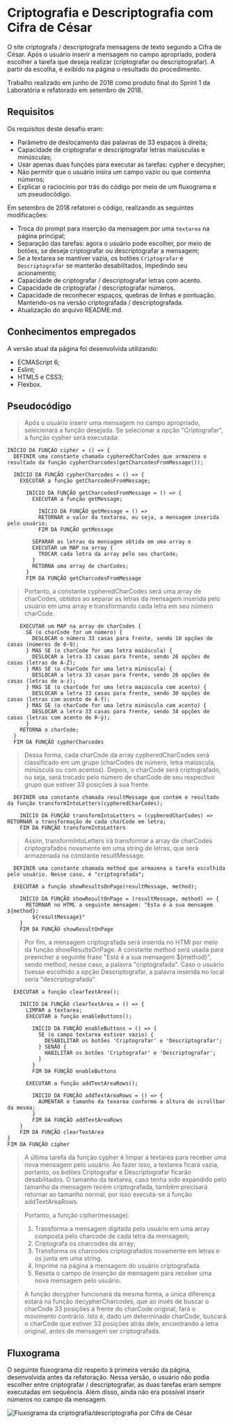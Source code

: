 # Criptografia e Descriptografia com Cifra de César

O site criptografa / descriptografa mensagens de texto segundo a Cifra de César. Após o usuário inserir a mensagem no campo apropriado, poderá escolher a tarefa que deseja realizar (criptografar ou descriptografar). A partir da escolha, é exibido na página o resultado do procedimento. 

Trabalho realizado em junho de 2018 como produto final do Sprint 1 da Laboratória e refatorado em setembro de 2018. 

## Requisitos 

Os requisitos deste desafio eram:

- Parâmetro de deslocamento das palavras de 33 espaços à direita;
- Capacidade de criptografar e descriptografar letras maiúsculas e minúsculas;
- Usar apenas duas funções para executar as tarefas: cypher e decypher;
- Não permitir que o usuário insira um campo vazio ou que contenha números;
- Explicar o raciocínio por trás do código por meio de um fluxograma e um pseudocódigo.

Em setembro de 2018 refatorei o código, realizando as seguintes modificações:

- Troca do prompt para inserção da mensagem por uma `textarea` na página principal;
- Separação das tarefas: agora o usuário pode escolher, por meio de botões, se deseja criptografar ou descriptografar a mensagem;
- Se a textarea se mantiver vazia, os botões `Criptografar` e `Descriptografar` se manterão desabilitados, impedindo seu acionamento;
- Capacidade de criptografar / descriptografar letras com acento.
- Capacidade de criptografar / descriptografar números.
- Capacidade de reconhecer espaços, quebras de linhas e pontuação. Mantendo-os na versão criptografada / descriptografada.
- Atualização do arquivo README.md.

## Conhecimentos empregados

A versão atual da página foi desenvolvida utilizando:

- ECMAScript 6;
- Eslint;
- HTML5 e CSS3;
- Flexbox.

## Pseudocódigo

>Após o usuário inserir uma mensagem no campo apropriado, selecionará a função desejada. Se selecionar a opção "Criptografar", a função cypher será executada:

    INÍCIO DA FUNÇÃO cipher = () => {
      DEFINIR uma constante chamada cypheredCharCodes que armazena o resultado da função cypherCharcodes(getCharcodesFromMessage());

      INÍCIO DA FUNÇÃO cypherCharcodes = () => {
        EXECUTAR a função getCharcodesFromMessage;

          INÍCIO DA FUNÇÃO getCharcodesFromMessage = () => {
            EXECUTAR a função getMessage;

              INÍCIO DA FUNÇÃO getMessage = () => 
              RETORNAR o valor da textarea, ou seja, a mensagem inserida pelo usuário;
              FIM DA FUNÇÃO getMessage
            
            SEPARAR as letras da mensagem obtida em uma array e
            EXECUTAR um MAP na array {
              TROCAR cada letra da array pelo seu charCode;
            }
            RETORNA uma array de charCodes;
          }
          FIM DA FUNÇÃO getCharcodesFromMessage

>Portanto, a constante cypheredCharCodes será uma array de charCodes, obtidos ao separar as letras da mensagem inserida pelo usuário em uma array e transformando cada letra em seu número charCode.

        EXECUTAR um MAP na array de charCodes {
          SE (o charCode for um número) {
            DESLOCAR o número 33 casas para frente, sendo 10 opções de casas (números de 0-9);
          } MAS SE (o charCode for uma letra maiúscula) {
            DESLOCAR a letra 33 casas para frente, sendo 26 opções de casas (letras de A-Z);
          } MAS SE (o charCode for uma letra minúscula) {
            DESLOCAR a letra 33 casas para frente, sendo 26 opções de casas (letras de a-z);
          } MAS SE (o charCode for uma letra maiúscula com acento) {
            DESLOCAR a letra 33 casas para frente, sendo 30 opções de casas (letras com acento de À-Ý);
          } MAS SE (o charCode for uma letra minúscula com acento) {
            DESLOCAR a letra 33 casas para frente, sendo 34 opções de casas (letras com acento de Þ-ÿ);
          }
        RETORNA o charCode; 
      }
      FIM DA FUNÇÃO cypherCharcodes

>Dessa forma, cada charCode da array cypheredCharCodes será classificado em um grupo (charCodes de número, letra maiúscula, minúscula ou com acentos). Depois, o charCode será criptografado, ou seja, será trocado pelo número de charCode de seu respectivo grupo que estiver 33 posições à sua frente. 

      DEFINIR uma constante chamada resultMessage que contém o resultado da função transformIntoLetters(cypheredCharCodes);

        INÍCIO DA FUNÇÃO transformIntoLetters = (cypheredCharCodes) => RETORNAR a transformação de cada charCode em letra;
        FIM DA FUNÇÃO transformIntoLetters

>Assim, transformIntoLetters irá transformar a array de charCodes criptografados novamente em uma string de letras, que será armazenada na constante resultMessage.

      DEFINIR uma constante chamada method que armazena a tarefa escolhida pelo usuário. Nesse caso, é "criptografada";

      EXECUTAR a função showResultsOnPage(resultMessage, method);

        INÍCIO DA FUNÇÃO showResultOnPage = (resultMessage, method) => {
          RETORNAR no HTML a seguinte mensagem: "Esta é a sua mensagem ${method}: 
            ${resultMessage}"
        }
        FIM DA FUNÇÃO showResultOnPage

>Por fim, a mensagem criptografada será inserida no HTMl por meio da função showResultsOnPage. A constante method será usada para preencher a seguinte frase "Está é a sua mensagem ${method}", sendo method, nesse caso, a palavra "criptografada". Caso o usuário tivesse escolhido a opção Descriptografar, a palavra inserida no local seria "descriptografada". 
      
      EXECUTAR a função clearTextArea();

        INÍCIO DA FUNÇÃO clearTextArea = () => {
          LIMPAR a textarea;
          EXECUTAR a função enableButtons(); 

            INÍCIO DA FUNÇÃO enableButtons = () => {
              SE (o campo textarea estiver vazio) {
                DESABILITAR os botões 'Criptografar' e 'Descriptografar';
              } SENÃO {
                HABILITAR os botões 'Criptografar' e 'Descriptografar';
              }
            }
            FIM DA FUNÇÃO enableButtons
          
          EXECUTAR a função addTextAreaRows();

            INÍCIO DA FUNÇÃO addTextAreaRows = () => {
              AUMENTAR o tamanho da texarea conforme a altura do scrollbar da mesma;
            }
            FIM DA FUNÇÃO addTextAreaRows
        }
        FIM DA FUNÇÃO clearTextArea
    }
    FIM DA FUNÇÃO cipher

>A última tarefa da função cypher é limpar a textarea para receber uma nova mensagem pelo usuário. Ao fazer isso, a textarea ficará vazia, portanto, os botões Criptografar e Descriptografar ficarão desabilitados. O tamanho da textarea, caso tenha sido expandido pelo tamanho da mensagem recém criptografada, também precisará retornar ao tamanho normal, por isso executa-se a função addTextAreaRows. 

>Portanto, a função cipher(message):
>1) Transforma a mensagem digitada pelo usuário em uma array composta pelo charcode de cada letra da mensagem;
>2) Criptografa os charcodes da array;
>3) Transforma os charcodes criptografados novamente em letras e os junta em uma string.
>4) Imprime na página a mensagem do usuário criptografada.
>5) Reseta o campo de inserção de mensagem para receber uma nova mensagem pelo usuário.

>A função decypher funcionará da mesma forma, a única diferença estará na função decypherCharcodes, que ao invés de buscar o charCode 33 posições à frente do charCode original, fará o movimento contrário. Isto é, dado um determinado charCode, buscará o charCode que estiver 33 posições atrás dele, encontrando a letra original, antes de mensagem ser criptografada.

## Fluxograma

O seguinte fluxograma diz respeito à primeira versão da página, desenvolvida antes da refatoração. Nessa versão, o usuário não podia escolher entre criptografar / descriptografar, as duas tarefas eram sempre executadas em sequência. Além disso, ainda não era possível inserir números no campo da mensagem. 

![Fluxograma da criptografia/descriptografia por Cifra de César](docs/fluxograma-cifra-de-cesar.jpeg)
